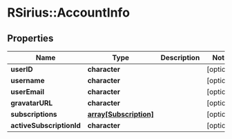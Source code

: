 # RSirius::AccountInfo



## Properties
Name | Type | Description | Notes
------------ | ------------- | ------------- | -------------
**userID** | **character** |  | [optional] 
**username** | **character** |  | [optional] 
**userEmail** | **character** |  | [optional] 
**gravatarURL** | **character** |  | [optional] 
**subscriptions** | [**array[Subscription]**](Subscription.md) |  | [optional] 
**activeSubscriptionId** | **character** |  | [optional] 


